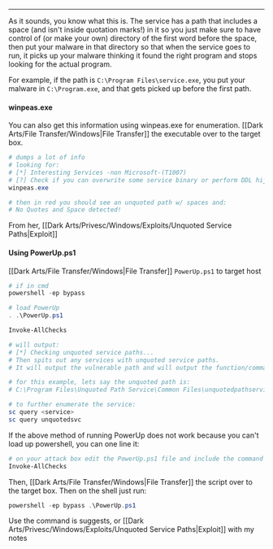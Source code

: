 -- -
As it sounds, you know what this is. The service has a path that includes a space (and isn't inside quotation marks!) in it so you just make sure to have control of (or make your own) directory of the first word before the space, then put your malware in that directory so that when the service goes to run, it picks up your malware thinking it found the right program and stops looking for the actual program.

For example, if the path is `C:\Program Files\service.exe`, you put your malware in `C:\Program.exe`, and that gets picked up before the first path. 

#### winpeas.exe
You can also get this information using winpeas.exe for enumeration. [[Dark Arts/File Transfer/Windows|File Transfer]] the executable over to the target box. 
```powershell
# dumps a lot of info
# looking for:
# [*] Interesting Services -non Microsoft-(T1007)
# [?] Check if you can overwrite some service binary or perform DDL hijacking, also check for unquored paths
winpeas.exe

# then in red you should see an unquoted path w/ spaces and:
# No Quotes and Space detected!
```
From her, [[Dark Arts/Privesc/Windows/Exploits/Unquoted Service Paths|Exploit]]
#### Using PowerUp.ps1
[[Dark Arts/File Transfer/Windows|File Transfer]] `PowerUp.ps1` to target host
```powershell
# if in cmd
powershell -ep bypass

# load PowerUp
. .\PowerUp.ps1

Invoke-AllChecks

# will output:
# [*] Checking unquoted service paths...
# Then spits out any services with unquoted service paths.
# It will output the vulnerable path and will output the function/command to use w/ PowerUp to abuse it. 

# for this example, lets say the unquoted path is:
# C:\Program Files\Unquoted Path Service\Common Files\unquotedpathservice.exe

# to further enumerate the service:
sc query <service> 
sc query unquotedsvc
```

If the above method of running PowerUp does not work because you can't load up powershell, you can one line it:
```bash
# on your attack box edit the PowerUp.ps1 file and include the command it should run after loading:
Invoke-AllChecks
```
Then, [[Dark Arts/File Transfer/Windows|File Transfer]] the script over to the target box. 
Then on the shell just run:
```powershell
powershell -ep bypass .\PowerUp.ps1
```
Use the command is suggests, or [[Dark Arts/Privesc/Windows/Exploits/Unquoted Service Paths|Exploit]] with my notes
